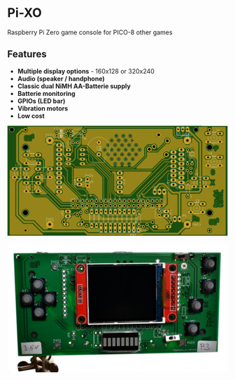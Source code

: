 # Pi-XO
Raspberry Pi Zero game console for PICO-8 other games

## Features

- **Multiple display options** - 160x128 or 320x240   
- **Audio (speaker / handphone)**
- **Classic dual NiMH AA-Batterie supply**
- **Batterie monitoring**
- **GPIOs (LED bar)**
- **Vibration motors**
- **Low cost**

![PCB Top](https://github.com/GrazerComputerClub/Pi-XO/raw/master/Pi-XO.png)

![Pi-XO](https://github.com/GrazerComputerClub/Pi-XO/raw/master/Pi-XO.jpg)
